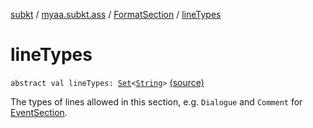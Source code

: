 [subkt](../../index.md) / [myaa.subkt.ass](../index.md) / [FormatSection](index.md) / [lineTypes](./line-types.md)

# lineTypes

`abstract val lineTypes: `[`Set`](https://kotlinlang.org/api/latest/jvm/stdlib/kotlin.collections/-set/index.html)`<`[`String`](https://kotlinlang.org/api/latest/jvm/stdlib/kotlin/-string/index.html)`>` [(source)](https://github.com/Myaamori/SubKt/blob/0.1.19/src/main/kotlin/myaa/subkt/ass/parser.kt#L1009)

The types of lines allowed in this section, e.g. `Dialogue` and `Comment` for
[EventSection](../-event-section/index.md).

